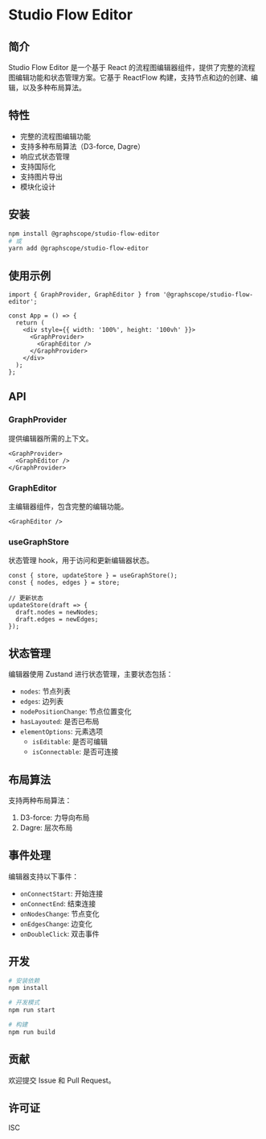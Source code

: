 # Studio Flow Editor

## 简介

Studio Flow Editor 是一个基于 React 的流程图编辑器组件，提供了完整的流程图编辑功能和状态管理方案。它基于 ReactFlow 构建，支持节点和边的创建、编辑，以及多种布局算法。

## 特性

- 完整的流程图编辑功能
- 支持多种布局算法（D3-force, Dagre）
- 响应式状态管理
- 支持国际化
- 支持图片导出
- 模块化设计

## 安装

```bash
npm install @graphscope/studio-flow-editor
# 或
yarn add @graphscope/studio-flow-editor
```

## 使用示例

```tsx
import { GraphProvider, GraphEditor } from '@graphscope/studio-flow-editor';

const App = () => {
  return (
    <div style={{ width: '100%', height: '100vh' }}>
      <GraphProvider>
        <GraphEditor />
      </GraphProvider>
    </div>
  );
};
```

## API

### GraphProvider

提供编辑器所需的上下文。

```tsx
<GraphProvider>
  <GraphEditor />
</GraphProvider>
```

### GraphEditor

主编辑器组件，包含完整的编辑功能。

```tsx
<GraphEditor />
```

### useGraphStore

状态管理 hook，用于访问和更新编辑器状态。

```tsx
const { store, updateStore } = useGraphStore();
const { nodes, edges } = store;

// 更新状态
updateStore(draft => {
  draft.nodes = newNodes;
  draft.edges = newEdges;
});
```

## 状态管理

编辑器使用 Zustand 进行状态管理，主要状态包括：

- `nodes`: 节点列表
- `edges`: 边列表
- `nodePositionChange`: 节点位置变化
- `hasLayouted`: 是否已布局
- `elementOptions`: 元素选项
  - `isEditable`: 是否可编辑
  - `isConnectable`: 是否可连接

## 布局算法

支持两种布局算法：

1. D3-force: 力导向布局
2. Dagre: 层次布局

## 事件处理

编辑器支持以下事件：

- `onConnectStart`: 开始连接
- `onConnectEnd`: 结束连接
- `onNodesChange`: 节点变化
- `onEdgesChange`: 边变化
- `onDoubleClick`: 双击事件

## 开发

```bash
# 安装依赖
npm install

# 开发模式
npm run start

# 构建
npm run build
```

## 贡献

欢迎提交 Issue 和 Pull Request。

## 许可证

ISC 
